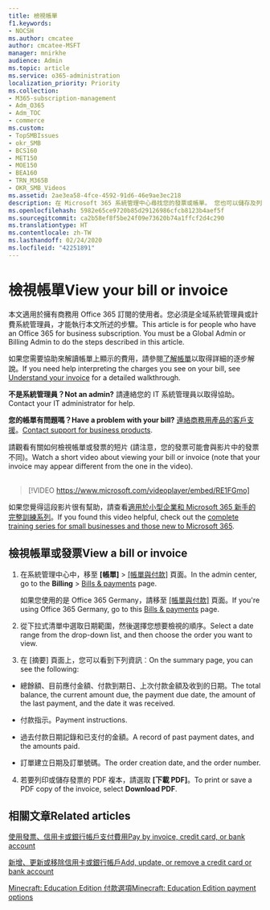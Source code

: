 ```yaml
---
title: 檢視帳單
f1.keywords:
- NOCSH
ms.author: cmcatee
author: cmcatee-MSFT
manager: mnirkhe
audience: Admin
ms.topic: article
ms.service: o365-administration
localization_priority: Priority
ms.collection:
- M365-subscription-management
- Adm_O365
- Adm_TOC
- commerce
ms.custom:
- TopSMBIssues
- okr_SMB
- BCS160
- MET150
- MOE150
- BEA160
- TRN_M365B
- OKR_SMB_Videos
ms.assetid: 2ae3ea58-4fce-4592-91d6-46e9ae3ec218
description: 在 Microsoft 365 系統管理中心尋找您的發票或帳單。 您也可以儲存及列印帳單複本。
ms.openlocfilehash: 5982e65ce9720b85d29126986cfcb8123b4aef5f
ms.sourcegitcommit: ca2b58ef8f5be24f09e73620b74a1ffcf2d4c290
ms.translationtype: HT
ms.contentlocale: zh-TW
ms.lasthandoff: 02/24/2020
ms.locfileid: "42251891"
---
```

# <a name="view-your-bill-or-invoice"></a><span data-ttu-id="04f25-104">檢視帳單</span><span class="sxs-lookup"><span data-stu-id="04f25-104">View your bill or invoice</span></span>

<span data-ttu-id="04f25-p102">本文適用於擁有商務用 Office 365 訂閱的使用者。您必須是全域系統管理員或計費系統管理員，才能執行本文所述的步驟。</span><span class="sxs-lookup"><span data-stu-id="04f25-p102">This article is for people who have an Office 365 for business subscription. You must be a Global Admin or Billing Admin to do the steps described in this article.</span></span>
  
<span data-ttu-id="04f25-107">如果您需要協助來解讀帳單上顯示的費用，請參閱[了解帳單](understand-your-invoice2.md)以取得詳細的逐步解說。</span><span class="sxs-lookup"><span data-stu-id="04f25-107">If you need help interpreting the charges you see on your bill, see [Understand your invoice](understand-your-invoice2.md) for a detailed walkthrough.</span></span>
  
 <span data-ttu-id="04f25-108">**不是系統管理員？**</span><span class="sxs-lookup"><span data-stu-id="04f25-108">**Not an admin?**</span></span> <span data-ttu-id="04f25-109">請連絡您的 IT 系統管理員以取得協助。</span><span class="sxs-lookup"><span data-stu-id="04f25-109">Contact your IT administrator for help.</span></span> 
  
 <span data-ttu-id="04f25-110">**您的帳單有問題嗎？**</span><span class="sxs-lookup"><span data-stu-id="04f25-110">**Have a problem with your bill?**</span></span> <span data-ttu-id="04f25-111">[連絡商務用產品的客戶支援](../../admin/contact-support-for-business-products.md)。</span><span class="sxs-lookup"><span data-stu-id="04f25-111">[Contact support for business products](../../admin/contact-support-for-business-products.md).</span></span>

 <span data-ttu-id="04f25-112">請觀看有關如何檢視帳單或發票的短片 (請注意，您的發票可能會與影片中的發票不同)。</span><span class="sxs-lookup"><span data-stu-id="04f25-112">Watch a short video about viewing your bill or invoice (note that your invoice may appear different from the one in the video).</span></span> <br><br>

> [!VIDEO https://www.microsoft.com/videoplayer/embed/RE1FGmo] 

<span data-ttu-id="04f25-113">如果您覺得這段影片很有幫助，請查看[適用於小型企業和 Microsoft 365 新手的完整訓練系列](https://support.office.com/article/6ab4bbcd-79cf-4000-a0bd-d42ce4d12816)。</span><span class="sxs-lookup"><span data-stu-id="04f25-113">If you found this video helpful, check out the [complete training series for small businesses and those new to Microsoft 365](https://support.office.com/article/6ab4bbcd-79cf-4000-a0bd-d42ce4d12816).</span></span>
  
## <a name="view-a-bill-or-invoice"></a><span data-ttu-id="04f25-114">檢視帳單或發票</span><span class="sxs-lookup"><span data-stu-id="04f25-114">View a bill or invoice</span></span>


1. <span data-ttu-id="04f25-115">在系統管理中心中，移至 **[帳單]** \> <a href="https://go.microsoft.com/fwlink/p/?linkid=848039" target="_blank">[帳單與付款]</a> 頁面。</span><span class="sxs-lookup"><span data-stu-id="04f25-115">In the admin center, go to the **Billing** \> <a href="https://go.microsoft.com/fwlink/p/?linkid=848039" target="_blank">Bills & payments</a> page.</span></span>

    <span data-ttu-id="04f25-116">如果您使用的是 Office 365 Germany，請移至 <a href="https://go.microsoft.com/fwlink/p/?linkid=848040" target="_blank">[帳單與付款]</a> 頁面。</span><span class="sxs-lookup"><span data-stu-id="04f25-116">If you're using Office 365 Germany, go to this <a href="https://go.microsoft.com/fwlink/p/?linkid=848040" target="_blank">Bills & payments</a> page.</span></span>

2. <span data-ttu-id="04f25-117">從下拉式清單中選取日期範圍，然後選擇您想要檢視的順序。</span><span class="sxs-lookup"><span data-stu-id="04f25-117">Select a date range from the drop-down list, and then choose the order you want to view.</span></span>

3. <span data-ttu-id="04f25-118">在 [摘要] 頁面上，您可以看到下列資訊︰</span><span class="sxs-lookup"><span data-stu-id="04f25-118">On the summary page, you can see the following:</span></span>

  - <span data-ttu-id="04f25-119">總餘額、目前應付金額、付款到期日、上次付款金額及收到的日期。</span><span class="sxs-lookup"><span data-stu-id="04f25-119">The total balance, the current amount due, the payment due date, the amount of the last payment, and the date it was received.</span></span>

  - <span data-ttu-id="04f25-120">付款指示。</span><span class="sxs-lookup"><span data-stu-id="04f25-120">Payment instructions.</span></span>

  - <span data-ttu-id="04f25-121">過去付款日期記錄和已支付的金額。</span><span class="sxs-lookup"><span data-stu-id="04f25-121">A record of past payment dates, and the amounts paid.</span></span>

  - <span data-ttu-id="04f25-122">訂單建立日期及訂單號碼。</span><span class="sxs-lookup"><span data-stu-id="04f25-122">The order creation date, and the order number.</span></span>

4. <span data-ttu-id="04f25-123">若要列印或儲存發票的 PDF 複本，請選取 **[下載 PDF]**。</span><span class="sxs-lookup"><span data-stu-id="04f25-123">To print or save a PDF copy of the invoice, select **Download PDF**.</span></span>

  
## <a name="related-articles"></a><span data-ttu-id="04f25-124">相關文章</span><span class="sxs-lookup"><span data-stu-id="04f25-124">Related articles</span></span>

[<span data-ttu-id="04f25-125">使用發票、信用卡或銀行帳戶支付費用</span><span class="sxs-lookup"><span data-stu-id="04f25-125">Pay by invoice, credit card, or bank account</span></span>](pay-for-your-subscription.md)
  
[<span data-ttu-id="04f25-126">新增、更新或移除信用卡或銀行帳戶</span><span class="sxs-lookup"><span data-stu-id="04f25-126">Add, update, or remove a credit card or bank account</span></span>](add-update-or-remove-credit-card-or-bank-account.md)

[<span data-ttu-id="04f25-127">Minecraft: Education Edition 付款選項</span><span class="sxs-lookup"><span data-stu-id="04f25-127">Minecraft: Education Edition payment options</span></span>](https://go.microsoft.com/fwlink/p/?linkid=838761)